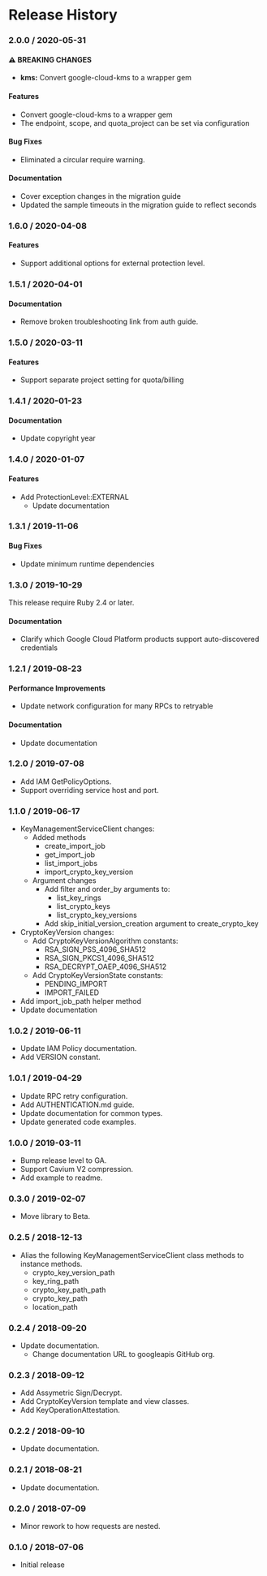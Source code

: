 # Release History

### 2.0.0 / 2020-05-31

#### ⚠ BREAKING CHANGES

* **kms:** Convert google-cloud-kms to a wrapper gem

#### Features

* Convert google-cloud-kms to a wrapper gem
* The endpoint, scope, and quota_project can be set via configuration

#### Bug Fixes

* Eliminated a circular require warning.

#### Documentation

* Cover exception changes in the migration guide
* Updated the sample timeouts in the migration guide to reflect seconds

### 1.6.0 / 2020-04-08

#### Features

* Support additional options for external protection level.

### 1.5.1 / 2020-04-01

#### Documentation

* Remove broken troubleshooting link from auth guide.

### 1.5.0 / 2020-03-11

#### Features

* Support separate project setting for quota/billing

### 1.4.1 / 2020-01-23

#### Documentation

* Update copyright year

### 1.4.0 / 2020-01-07

#### Features

* Add ProtectionLevel::EXTERNAL
  * Update documentation

### 1.3.1 / 2019-11-06

#### Bug Fixes

* Update minimum runtime dependencies

### 1.3.0 / 2019-10-29

This release require Ruby 2.4 or later.

#### Documentation

* Clarify which Google Cloud Platform products support auto-discovered credentials

### 1.2.1 / 2019-08-23

#### Performance Improvements

* Update network configuration for many RPCs to retryable

#### Documentation

* Update documentation

### 1.2.0 / 2019-07-08

* Add IAM GetPolicyOptions.
* Support overriding service host and port.

### 1.1.0 / 2019-06-17

* KeyManagementServiceClient  changes:
  * Added methods
    * create_import_job
    * get_import_job
    * list_import_jobs
    * import_crypto_key_version
  * Argument changes
    * Add filter and order_by arguments to:
      * list_key_rings
      * list_crypto_keys
      * list_crypto_key_versions
    * Add skip_initial_version_creation argument to create_crypto_key
* CryptoKeyVersion changes:
  * Add CryptoKeyVersionAlgorithm constants:
    * RSA_SIGN_PSS_4096_SHA512
    * RSA_SIGN_PKCS1_4096_SHA512
    * RSA_DECRYPT_OAEP_4096_SHA512
  * Add CryptoKeyVersionState constants:
    * PENDING_IMPORT
    * IMPORT_FAILED
* Add import_job_path helper method
* Update documentation

### 1.0.2 / 2019-06-11

* Update IAM Policy documentation.
* Add VERSION constant.

### 1.0.1 / 2019-04-29

* Update RPC retry configuration.
* Add AUTHENTICATION.md guide.
* Update documentation for common types.
* Update generated code examples.

### 1.0.0 / 2019-03-11

* Bump release level to GA.
* Support Cavium V2 compression.
* Add example to readme.

### 0.3.0 / 2019-02-07

* Move library to Beta.

### 0.2.5 / 2018-12-13

* Alias the following KeyManagementServiceClient class methods to instance methods.
  * crypto_key_version_path
  * key_ring_path
  * crypto_key_path_path
  * crypto_key_path
  * location_path

### 0.2.4 / 2018-09-20

* Update documentation.
  * Change documentation URL to googleapis GitHub org.

### 0.2.3 / 2018-09-12

* Add Assymetric Sign/Decrypt.
* Add CryptoKeyVersion template and view classes.
* Add KeyOperationAttestation.

### 0.2.2 / 2018-09-10

* Update documentation.

### 0.2.1 / 2018-08-21

* Update documentation.

### 0.2.0 / 2018-07-09

* Minor rework to how requests are nested.

### 0.1.0 / 2018-07-06

* Initial release
